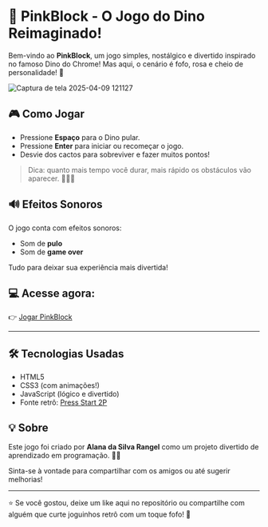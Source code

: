 # 🩷 PinkBlock - O Jogo do Dino Reimaginado!

Bem-vindo ao **PinkBlock**, um jogo simples, nostálgico e divertido inspirado no famoso Dino do Chrome! Mas aqui, o cenário é fofo, rosa e cheio de personalidade! 🌸

![Captura de tela 2025-04-09 121127](https://github.com/user-attachments/assets/46d7ee3e-6d99-4a57-8f67-35b7ee0924e5)
 <!-- Se quiser, podemos adicionar uma imagem depois -->

## 🎮 Como Jogar

- Pressione **Espaço** para o Dino pular.
- Pressione **Enter** para iniciar ou recomeçar o jogo.
- Desvie dos cactos para sobreviver e fazer muitos pontos!

> Dica: quanto mais tempo você durar, mais rápido os obstáculos vão aparecer. 🏃‍♀️💨

## 🔊 Efeitos Sonoros

O jogo conta com efeitos sonoros:
- Som de **pulo**
- Som de **game over**

Tudo para deixar sua experiência mais divertida!

## 💻 Acesse agora:

👉 [Jogar PinkBlock](https://alana-rangel.github.io/PinkBlock/)

---

## 🛠️ Tecnologias Usadas

- HTML5
- CSS3 (com animações!)
- JavaScript (lógico e divertido)
- Fonte retrô: [Press Start 2P](https://fonts.google.com/specimen/Press+Start+2P)

## 💡 Sobre

Este jogo foi criado por **Alana da Silva Rangel** como um projeto divertido de aprendizado em programação. 👩‍💻

Sinta-se à vontade para compartilhar com os amigos ou até sugerir melhorias!

---

⭐ Se você gostou, deixe um like aqui no repositório ou compartilhe com alguém que curte joguinhos retrô com um toque fofo! 🐾
